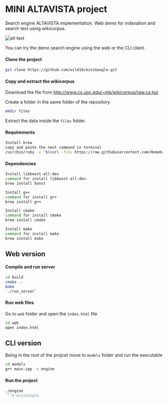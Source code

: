 # MINI ALTAVISTA project

Search engine ALTAVISTA implementation. Web demo for indexation and search text using wikicorpus.

![alt text](https://www.tuexperto.com/wp-content/uploads/2013/06/altavista.jpg)

You can try the demo search engine using the web or the CLI client.

#### Clone the project
```sh
git clone https://github.com/wild10/miniGoogle.git
```

#### Copy and extract the wikicorpus

Download the file from http://www.cs.upc.edu/~nlp/wikicorpus/raw.ca.tgz 

Create a folder in the same folder of the repository.
```sh
mkdir files
```

Extract the data inside the `files` folder.

#### Requirements
```sh
Install brew
copy and paste the next command in terminal 
/usr/bin/ruby -e "$(curl -fsSL https://raw.githubusercontent.com/Homebrew/install/master/install)"
```

#### Dependencies
```sh
Install libboost-all-dev
command for install libboost-all-dev
brew install boost
```
```sh
Install g++
command for install g++ 
brew install g++ 
```
```sh
Install cmake
command for install cmake
brew install cmake 
```

```sh
Install make
command for install make
brew install make 
```

## Web version

#### Compile and run server

```sh
cd build
cmake ..
make
`./run_server`
```

#### Run web files

Go to `web` folder and open the `index.html` file
```sh
cd web
open index.html
```

## CLI version

Being in the root of the projcet move to `models` folder and run the executable

```sh
cd models
g++ main.cpp -o engine
```

#### Run the project
```sh
./engine
```# miniGoogle
